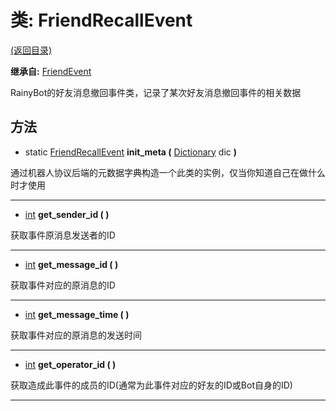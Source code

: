 # 类: FriendRecallEvent  
[(返回目录)](README.md)  
  
**继承自:** [FriendEvent](FriendEvent.md)  
  
RainyBot的好友消息撤回事件类，记录了某次好友消息撤回事件的相关数据  
  
## 方法 
  
- static [FriendRecallEvent](FriendRecallEvent.md) **init_meta (** [Dictionary](https://docs.godotengine.org/en/latest/classes/class_dictionary.html) dic **)**  
  
通过机器人协议后端的元数据字典构造一个此类的实例，仅当你知道自己在做什么时才使用  
  
---  
  
-  [int](https://docs.godotengine.org/en/latest/classes/class_int.html) **get_sender_id ( )**  
  
获取事件原消息发送者的ID  
  
---  
  
-  [int](https://docs.godotengine.org/en/latest/classes/class_int.html) **get_message_id ( )**  
  
获取事件对应的原消息的ID  
  
---  
  
-  [int](https://docs.godotengine.org/en/latest/classes/class_int.html) **get_message_time ( )**  
  
获取事件对应的原消息的发送时间  
  
---  
  
-  [int](https://docs.godotengine.org/en/latest/classes/class_int.html) **get_operator_id ( )**  
  
获取造成此事件的成员的ID(通常为此事件对应的好友的ID或Bot自身的ID)  
  
---  
  

